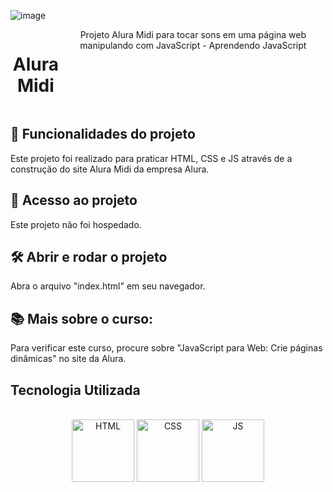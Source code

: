 ![image](https://github.com/GabrielFMontoni/alura-midi/assets/121250213/c4834025-a19d-40d5-bbb6-14720d779d96)

<div style="display: flex;" align="center"><br>
<h1>Alura Midi</h1>
Projeto Alura Midi para tocar sons em uma página web manipulando com JavaScript - Aprendendo JavaScript
</div>



##  :hammer: Funcionalidades do projeto
Este projeto foi realizado para praticar HTML, CSS e JS através de a construção do site Alura Midi da empresa Alura.

## :file_folder: Acesso ao projeto
Este projeto não foi hospedado.

## :hammer_and_wrench: Abrir e rodar o projeto
Abra o arquivo "index.html" em seu navegador.

## :books: Mais sobre o curso:
Para verificar este curso, procure sobre "JavaScript para Web: Crie páginas dinâmicas" no site da Alura.


## Tecnologia Utilizada
<div style="display: inline_block" align="center"><br>
  <center><img align="center" alt="HTML" height="100" width="100" src="https://user-images.githubusercontent.com/121250213/233282210-2732ec05-13f8-4160-a2ff-0f75621f0228.png">
  <img align="center" alt="CSS" height="100" width="100" src="https://user-images.githubusercontent.com/121250213/233278515-41389f2e-8436-4b82-8bbe-67c236cdfbeb.png">
      <img align="center" alt="JS" height="100" width="100" src="https://github.com/GabrielFMontoni/challenge-schneider/assets/121250213/57b5193d-ff02-446a-8dd5-4c45294e12b4">
  </center>
</div>
